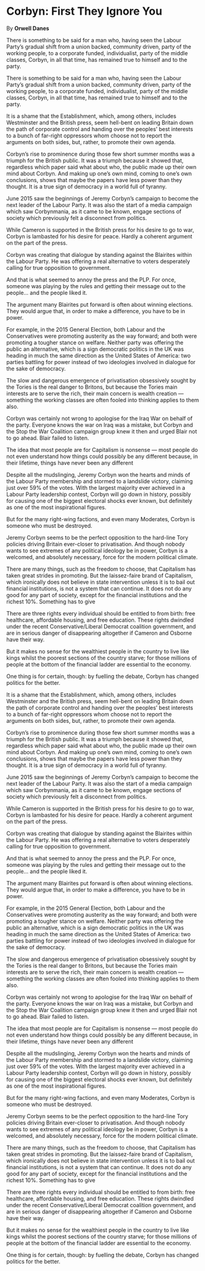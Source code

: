 Corbyn: First They Ignore You
=============================

By **Orwell Danes**

There is something to be said for a man who, having seen the Labour Party’s
gradual shift from a union backed, community driven, party of the working
people, to a corporate funded, individualist, party of the middle classes,
Corbyn, in all that time, has remained true to himself and to the party.

There is something to be said for a man who, having seen the Labour Party’s
gradual shift from a union backed, community driven, party of the working
people, to a corporate funded, individualist, party of the middle classes,
Corbyn, in all that time, has remained true to himself and to the party.

It is a shame that the Establishment, which, among others, includes Westminster
and the British press, seem hell-bent on leading Britain down the path of
corporate control and handing over the peoples’ best interests to a bunch of
far-right oppressors whom choose not to report the arguments on both sides, but,
rather, to promote their own agenda.

Corbyn’s rise to prominence during those few short summer months was a triumph
for the British public. It was a triumph because it showed that, regardless
which paper said what about who, the public made up their own mind about Corbyn.
And making up one’s own mind, coming to one’s own conclusions, shows that maybe
the papers have less power than they thought. It is a true sign of democracy in
a world full of tyranny.

June 2015 saw the beginnings of Jeremy Corbyn’s campaign to become the next
leader of the Labour Party. It was also the start of a media campaign which saw
Corbynmania, as it came to be known, engage sections of society which previously
felt a disconnect from politics.

While Cameron is supported in the British press for his desire to go to war,
Corbyn is lambasted for his desire for peace. Hardly a coherent argument on the
part of the press.

Corbyn was creating that dialogue by standing against the Blairites within the
Labour Party. He was offering a real alternative to voters desperately calling
for true opposition to government.

And that is what seemed to annoy the press and the PLP. For once, someone was
playing by the rules and getting their message out to the people… and the people
liked it.

The argument many Blairites put forward is often about winning elections. They
would argue that, in order to make a difference, you have to be in power.

For example, in the 2015 General Election, both Labour and the Conservatives
were promoting austerity as the way forward; and both were promoting a tougher
stance on welfare. Neither party was offering the public an alternative, which
is a sign democratic politics in the UK was heading in much the same direction
as the United States of America: two parties battling for power instead of two
ideologies involved in dialogue for the sake of democracy.

The slow and dangerous emergence of privatisation obsessively sought by the
Tories is the real danger to Britons, but because the Tories main interests are
to serve the rich, their main concern is wealth creation — something the working
classes are often fooled into thinking applies to them also.

Corbyn was certainly not wrong to apologise for the Iraq War on behalf of the
party. Everyone knows the war on Iraq was a mistake, but Corbyn and the Stop the
War Coalition campaign group knew it then and urged Blair not to go ahead. Blair
failed to listen.

The idea that most people are for Capitalism is nonsense — most people do not
even understand how things could possibly be any different because, in their
lifetime, things have never been any different

Despite all the mudslinging, Jeremy Corbyn won the hearts and minds of the
Labour Party membership and stormed to a landslide victory, claiming just over
59% of the votes. With the largest majority ever achieved in a Labour Party
leadership contest, Corbyn will go down in history, possibly for causing one of
the biggest electoral shocks ever known, but definitely as one of the most
inspirational figures.

But for the many right-wing factions, and even many Moderates, Corbyn is someone
who must be destroyed.

Jeremy Corbyn seems to be the perfect opposition to the hard-line Tory policies
driving Britain ever-closer to privatisation. And though nobody wants to see
extremes of any political ideology be in power, Corbyn is a welcomed, and
absolutely necessary, force for the modern political climate.

There are many things, such as the freedom to choose, that Capitalism has taken
great strides in promoting. But the laissez-faire brand of Capitalism, which
ironically does not believe in state intervention unless it is to bail out
financial institutions, is not a system that can continue. It does not do any
good for any part of society, except for the financial institutions and the
richest 10%. Something has to give

There are three rights every individual should be entitled to from birth: free
healthcare, affordable housing, and free education. These rights dwindled under
the recent Conservative/Liberal Democrat coalition government, and are in
serious danger of disappearing altogether if Cameron and Osborne have their way.

But it makes no sense for the wealthiest people in the country to live like
kings whilst the poorest sections of the country starve; for those millions of
people at the bottom of the financial ladder are essential to the economy.

One thing is for certain, though: by fuelling the debate, Corbyn has changed
politics for the better.

It is a shame that the Establishment, which, among others, includes Westminster
and the British press, seem hell-bent on leading Britain down the path of
corporate control and handing over the peoples’ best interests to a bunch of
far-right oppressors whom choose not to report the arguments on both sides, but,
rather, to promote their own agenda.

Corbyn’s rise to prominence during those few short summer months was a triumph
for the British public. It was a triumph because it showed that, regardless
which paper said what about who, the public made up their own mind about Corbyn.
And making up one’s own mind, coming to one’s own conclusions, shows that maybe
the papers have less power than they thought. It is a true sign of democracy in
a world full of tyranny.

June 2015 saw the beginnings of Jeremy Corbyn’s campaign to become the next
leader of the Labour Party. It was also the start of a media campaign which saw
Corbynmania, as it came to be known, engage sections of society which previously
felt a disconnect from politics.

While Cameron is supported in the British press for his desire to go to war,
Corbyn is lambasted for his desire for peace. Hardly a coherent argument on the
part of the press.

Corbyn was creating that dialogue by standing against the Blairites within the
Labour Party. He was offering a real alternative to voters desperately calling
for true opposition to government.

And that is what seemed to annoy the press and the PLP. For once, someone was
playing by the rules and getting their message out to the people… and the people
liked it.

The argument many Blairites put forward is often about winning elections. They
would argue that, in order to make a difference, you have to be in power.

For example, in the 2015 General Election, both Labour and the Conservatives
were promoting austerity as the way forward; and both were promoting a tougher
stance on welfare. Neither party was offering the public an alternative, which
is a sign democratic politics in the UK was heading in much the same direction
as the United States of America: two parties battling for power instead of two
ideologies involved in dialogue for the sake of democracy.

The slow and dangerous emergence of privatisation obsessively sought by the
Tories is the real danger to Britons, but because the Tories main interests are
to serve the rich, their main concern is wealth creation — something the working
classes are often fooled into thinking applies to them also.

Corbyn was certainly not wrong to apologise for the Iraq War on behalf of the
party. Everyone knows the war on Iraq was a mistake, but Corbyn and the Stop the
War Coalition campaign group knew it then and urged Blair not to go ahead. Blair
failed to listen.

The idea that most people are for Capitalism is nonsense — most people do not
even understand how things could possibly be any different because, in their
lifetime, things have never been any different

Despite all the mudslinging, Jeremy Corbyn won the hearts and minds of the
Labour Party membership and stormed to a landslide victory, claiming just over
59% of the votes. With the largest majority ever achieved in a Labour Party
leadership contest, Corbyn will go down in history, possibly for causing one of
the biggest electoral shocks ever known, but definitely as one of the most
inspirational figures.

But for the many right-wing factions, and even many Moderates, Corbyn is someone
who must be destroyed.

Jeremy Corbyn seems to be the perfect opposition to the hard-line Tory policies
driving Britain ever-closer to privatisation. And though nobody wants to see
extremes of any political ideology be in power, Corbyn is a welcomed, and
absolutely necessary, force for the modern political climate.

There are many things, such as the freedom to choose, that Capitalism has taken
great strides in promoting. But the laissez-faire brand of Capitalism, which
ironically does not believe in state intervention unless it is to bail out
financial institutions, is not a system that can continue. It does not do any
good for any part of society, except for the financial institutions and the
richest 10%. Something has to give

There are three rights every individual should be entitled to from birth: free
healthcare, affordable housing, and free education. These rights dwindled under
the recent Conservative/Liberal Democrat coalition government, and are in
serious danger of disappearing altogether if Cameron and Osborne have their way.

But it makes no sense for the wealthiest people in the country to live like
kings whilst the poorest sections of the country starve; for those millions of
people at the bottom of the financial ladder are essential to the economy.

One thing is for certain, though: by fuelling the debate, Corbyn has changed
politics for the better.


